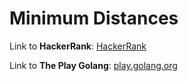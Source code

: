 # Minimum Distances

Link to **HackerRank**: [HackerRank](https://www.hackerrank.com/challenges/minimum-distances/problem)

Link to **The Play Golang**: [play.golang.org](https://play.golang.org/p/Lz2hIMrr9dQ)